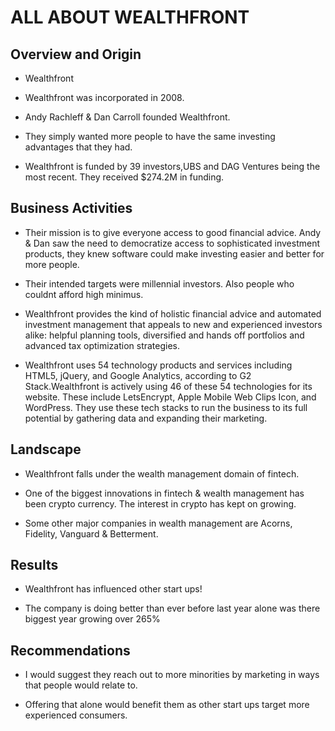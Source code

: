 # ALL ABOUT WEALTHFRONT

## Overview and Origin

* Wealthfront

* Wealthfront was incorporated in 2008.

* Andy Rachleff & Dan Carroll founded Wealthfront. 

* They simply wanted more people to have the same investing advantages that they had.

* Wealthfront is funded by 39 investors,UBS and DAG Ventures being the most recent. They received $274.2M in funding.


## Business Activities

* Their mission is to give everyone access to good financial advice. Andy & Dan saw the need to democratize access to sophisticated investment products, they knew software could make investing easier and better for more people. 

* Their intended targets were millennial investors. Also people who couldnt afford high minimus. 

* Wealthfront provides the kind of holistic financial advice and automated investment management that appeals to new and experienced investors alike: helpful planning tools, diversified and hands off portfolios and advanced tax optimization strategies.

* Wealthfront uses 54 technology products and services including HTML5, jQuery, and Google Analytics, according to G2 Stack.Wealthfront is actively using 46 of these 54 technologies for its website. These include LetsEncrypt, Apple Mobile Web Clips Icon, and WordPress. They use these tech stacks to run the business to its full potential by gathering data and expanding their marketing.


## Landscape

* Wealthfront falls under the wealth management domain of fintech. 

* One of the biggest innovations in fintech & wealth management has been crypto currency. The interest in crypto has kept on growing. 

* Some other major companies in wealth management are Acorns, Fidelity, Vanguard & Betterment.  


## Results

* Wealthfront has influenced other start ups!

* The company is doing better than ever before last year alone was there biggest year growing over 265% 


## Recommendations

* I would suggest they reach out to more minorities by marketing in ways that people would relate to.

* Offering that alone would benefit them as other start ups target more experienced consumers. 




